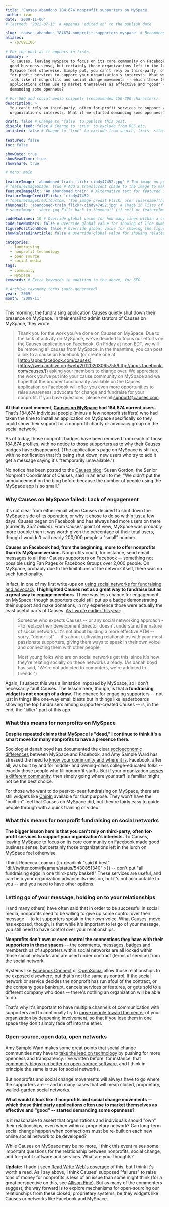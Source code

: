 ```yaml
---
title: 'Causes abandons 184,674 nonprofit supporters on MySpace'
author: ivan
date: '2009-11-06'
# lastmod: '2022-07-13' # Appends 'edited on' to the publish date

slug: 'causes-abandons-184674-nonprofit-supporters-myspace' # Recommended length is 3 to 5 words.
aliases:
  - /p/091106

# For the post as it appears in lists.
summary: >
  To Causes, leaving MySpace to focus on its core community on Facebook made
  good business sense, but certainly those organizations left in the lurch on
  MySpace feel otherwise. Simply put, you can't rely on third-party, often
  for-profit services to support your organization's interests. What would it
  look like if nonprofits and social change movements -- which these third party
  applications often use to market themselves as effective and "good" -- started
  demanding some openness?

# For SEO and social media snippets (recommended 150-200 characters).
description: >
  You can't rely on third-party, often for-profit services to support your
  organization's interests. What if we started demanding some openness?

draft: false # Change to 'false' to publish this post.
disable_feed: false # Change to 'true' to exclude from RSS etc.
unlisted: false # Change to 'true' to exclude from search, lists, sitemaps, and feeds.

featured: false
toc: false

showDate: true
showReadTime: true
showShare: true

# menu: main

featureImage: 'abandoned-train_flickr-cindy47452.jpg' # Top image on post.
# featureImageShade: true # Add a translucent shade to the image to make overlaid text easier to read.
featureImageAlt: 'An abandoned train' # Alternative text for featured image.
featureImageCreditFlickr: 'cindy47452'
# featureImageCreditCustom: 'Top image credit Flickr user [username](https://www.flickr.com/photos/username).'
thumbnail: 'abandoned-train_flickr-cindy47452.jpg' # Image in lists of posts.
# shareImage: 'share.jpg Falls back to thumbnail (if set) or featureImage.

codeMaxLines: 10 # Override global value for how many lines within a code block before auto-collapsing.
codeLineNumbers: false # Override global value for showing of line numbers within code block.
figurePositionShow: false # Override global value for showing the figure label.
showRelatedInArticle: false # Override global value for showing related posts in this series at the end of the content.

categories:
  - fundraising
  - nonprofit technology
  - open source
  - social media
tags:
  - community
  - MySpace
keywords: # Extra keywords in addition to the above, for SEO.

# Archive taxonomy terms (auto-generated)
year: '2009'
month: '2009-11'
---
```


This morning, the fundraising application
[Causes](https://web.archive.org/web/20120201194319/http://www.causes.com/)
quietly shut down their presence on MySpace. In their email to administrators of
Causes on MySpace, they wrote:

> Thank you for the work you've done on Causes on MySpace. Due to the lack of
> activity on MySpace, we've decided to focus our efforts on the Causes
> application on Facebook. On Friday at noon EDT, we will be removing all causes
> from MySpace. In the meantime, you can post a link to a cause on Facebook (or
> create one at
> [http://apps.facebook.com/causes](https://web.archive.org/web/20120203065755/http://apps.facebook.com/causes/))
> asking your members to change over. We appreciate the work you've put into
> your cause community on MySpace and we hope that the broader functionality
> available on the Causes application on Facebook will offer you even more
> opportunities to raise awareness, advocate for change and fundraise for your
> nonprofit. If you have questions, please email support@causes.com.

**At that exact moment,
[Causes on MySpace](https://web.archive.org/web/20091024070619/https://myspace.com/causesapp)
had 184,674 current users.** That's 184,674 individual people (minus a few
nonprofit staffers) who had taken the time to install an application on MySpace
specifically so they could show their support for a nonprofit charity or
advocacy group on the social network.

As of today, those nonprofit badges have been removed from each of those 184,674
profiles, with no notice to those supporters as to why their Causes badges have
disappeared. (The application's page on MySpace is still up, with no
notification that it's being shut down; new users who try to add it get a
message saying it's "temporarily unavailable.")

No notice has been posted to the
[Causes blog](https://web.archive.org/web/20091108190641/http://exchange.causes.com/);
Susan Gordon, the Senior Nonprofit Coordinator of Causes, said in an email to
me, "We didn't put the announcement on the blog before because the number of
people using the MySpace app is so small."

### Why Causes on MySpace failed: Lack of engagement

It's not clear from either email when Causes decided to shut down the MySpace
side of its operation, or why it chose to do so within just a few days. Causes
began on Facebook and has always had more users on there (currently 35.2
_million_). From Causes' point of view, MySpace was probably more trouble than
it was worth given the percentage of their total users, though I wouldn't call
nearly 200,000 people a "small" number.

**Causes on Facebook had, from the beginning, more to offer nonprofits than its
MySpace version.** Nonprofits could, for instance, send email messages to all
their Causes supporters on Facebook -- something not possible using Fan Pages or
Facebook Groups over 2,000 people. On MySpace, probably due to the limitations
of the network itself, there was no such functionality.

In fact, in one of my first write-ups on
[using social networks for fundraising and advocacy](/blog/2008/10/using-social-networks-social-change-facebook-myspace-more#keys),
**I highlighted Causes not as a great way to fundraise but as a great way to
engage members**. There was less chance for engagement on MySpace; though
supporters could still put up a badge demonstrating their support and make
donations, in my experience those were actually the least useful parts of
Causes.
[As I wrote earlier this year](https://beth.typepad.com/beths_blog/2009/04/hello-washington-post-dolllars-per-facebook-donor-is-not-the-right-metric-for-success.html):

> Someone who expects Causes -- or any social networking approach -- to replace
> their development director doesn't understand the nature of social networks.
> It's not about building a more effective ATM -- sorry, "donor list" -- it's
> about cultivating relationships with your most passionate supporters, giving
> them ways to speak in their own voice and connecting them with other people.
>
> Most young folks who are on social networks get this, since it's how they're
> relating socially on these networks already. (As danah boyd has said, "We're
> not addicted to computers, we're addicted to friends.")

Again, I suspect this was a limitation imposed by MySpace, so I don't
necessarily fault Causes. The lesson here, though, is that **a fundraising
widget is not enough of a draw**. The chance for engaging supporters -- not just
in things like one-way email blasts but in things like leaderboards showing the
top fundraisers among supporter-created Causes -- is, in the end, the "killer"
part of this app.

### What this means for nonprofits on MySpace

**Despite repeated claims that MySpace is "dead," I continue to think it's a
smart move for many nonprofits to have a presence there.**

Sociologist danah boyd has documented the clear
[socioeconomic](https://www.danah.org/papers/talks/PDF2009.html 'The Not-So-Hidden Politics of Class Online')
[differences](https://www.danah.org/papers/talks/ICA2009.html 'MySpace vs. Facebook: A Digital Enactment of Class-Based Social Categories Amongst American Teenagers')
between MySpace and Facebook, and Amy Sample Ward has stressed the need to
[know your community and where it is](https://ssir.org/articles/entry/first_and_foremost_know_your_community 'First and Foremost: Know your Community').
Facebook, after all, was built by and for middle- and owning-class
college-educated folks -- exactly those people who fill nonprofit staffs. But if
your organization
[serves a different community](https://web.archive.org/web/20151003162738/http://www.marketingfornonprofits.org/2009/11/are-online-communities-just-as.html?showComment=1257526462528#c6820898715423075412),
then simply going where your staff is familiar might not be the best choice.

For those who want to do peer-to-peer fundraising on MySpace, there are still
widgets like
[ChipIn](https://web.archive.org/web/20120129184134/http://www.chipin.com/)
available for that purpose. They won't have the "built-in" feel that Causes on
MySpace did, but they're fairly easy to guide people through with a quick
training or video.

### What this means for nonprofit fundraising on social networks

**The bigger lesson here is that you can't rely on third-party, often for-profit
services to support your organization's interests.** To Causes, leaving MySpace
to focus on its core community on Facebook made good business sense, but
certainly those organizations left in the lurch on MySpace feel otherwise.

I think Rebecca Leaman
{{< deadlink "said it best" "dl://twitter.com/rjleaman/status/5430851340" >}} --
don't put "all fundraising eggs in one third-party basket!" These services are
useful, and can help your organization advance its mission, but it's not
accountable to you -- and you need to have other options.

### Letting go of your message, holding on to your relationships

I (and many others) have often said that in order to be successful in social
media, nonprofits need to be willing to give up some control over their message
-- to let supporters speak in their own voice. What Causes' move has exposed,
though, is that while it's important to let go of your message, you still need
to have control over your relationships.

**Nonprofits don't own or even control the connections they have with their
supporters in these spaces** -- the comments, messages, badges and memberships
of supporters within social networks are all locked within those social networks
and are used under contract (terms of service) from the social network.

Systems like
[Facebook Connect](https://web.archive.org/web/20091115121119/https://developers.facebook.com/connect.php)
or
[OpenSocial](https://web.archive.org/web/20120201191441/http://code.google.com/apis/opensocial/)
allow those relationships to be exposed elsewhere, but that's not the same as
control. If the social network or service decides the nonprofit has run afoul of
the contract, or the company goes bankrupt, cancels services or features, or
gets sold to a different company who does -- there's nothing an organization
will be able to do.

That's why it's important to have multiple channels of communication with
supporters and to continually try to
[move people toward the center](http://orgnet.com/sna.html) of your organization
by deepening involvement, so that if you lose them in one space they don't
simply fade off into the ether.

### Open-source, open data, open networks

Amy Sample Ward makes some great points that social change communities may have
to
[take the lead on technology](https://amysampleward.org/2009/11/06/new-on-ssir-letting-technology-lead/)
by pushing for more openness and transparency. I've written before, for
instance, that
[community blogs run better on open-source software](/blog/2009/01/community-blogs-run-better-open-source-software),
and I think in principle the same is true for social networks.

But nonprofits and social change movements will always have to go where the
supporters are -- and in many cases that will mean closed, proprietary,
walled-garden social networks.

**What would it look like if nonprofits and social change movements -- which
these third party applications often use to market themselves as effective and
"good" -- started demanding some openness?**

Is it reasonable to assert that organizations and individuals should "own" their
relationships, even when within a proprietary network? Can long-term social
change happen when connections must be re-built on each new online social
network to be developed?

While Causes on MySpace may be no more, I think this event raises some important
questions for the relationship between nonprofits, social change, and for-profit
software and services. What are your thoughts?

**Update:** I hadn't seen
[Read Write Web's coverage](https://readwrite.com/causes_on_myspace/) of this,
but I think it's worth a read. As I say above, I think Causes' supposed
"failures" to raise tons of money for nonprofits is less of an issue than some
might think (for a great perspective on this, see
[Allison Fine](https://web.archive.org/web/20120305054803/http://afine2.wordpress.com/2009/04/22/wash-post-disses-causes-on-facebook/)).
But as many of the commenters suggest, the way forward is to explore mechanisms
for open-sourcing our relationships from these closed, proprietary systems, be
they widgets like Causes or networks like Facebook and MySpace.
